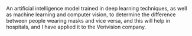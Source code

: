 An artificial intelligence model trained in deep learning techniques, as well as machine learning and computer vision, to determine the difference between people wearing masks and vice versa, and this will help in hospitals, and I have applied it to the Verivision company.
